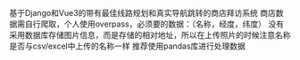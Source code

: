基于Django和Vue3的带有最佳线路规划和真实导航跳转的商店拜访系统
商店数据需自行爬取，个人使用overpass，必须要的数据：（名称，经度，纬度）
没有采用数据库存储图片信息，而是存储的相对地址，所以在上传照片的时候注意名称是否与csv/excel中上传的名称一样
推荐使用pandas库进行处理数据
